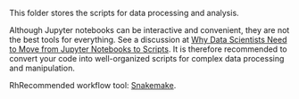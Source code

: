 This folder stores the scripts for data processing and analysis.

Although Jupyter notebooks can be interactive and convenient, they are not the best tools for everything.
See a discussion at [Why Data Scientists Need to Move from Jupyter Notebooks to Scripts](https://www.section.io/engineering-education/why-data-scientists-need-to-move-from-jupyter-notebooks-to-scripts/).
It is therefore recommended to convert your code into well-organized scripts for complex data processing and manipulation.

RhRecommended workflow tool: [Snakemake](https://snakemake.readthedocs.io/en/stable/).
